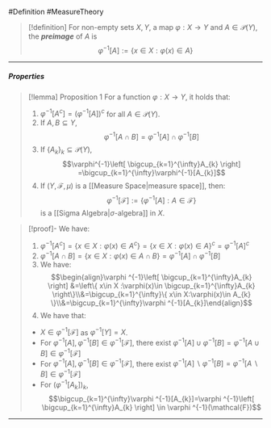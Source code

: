 #Definition #MeasureTheory 

> [!definition]
> For non-empty sets $X,Y$, a map $\varphi:X \to Y$ and $A \in \mathcal{{P}}(Y)$, the ***preimage*** of $A$ is $$\varphi^{-1}[A]:=\{ x\in X:\varphi(x)\in A \}$$
---
##### Properties
> [!lemma] Proposition 1
> For a function $\varphi:X \to Y$, it holds that: 
> 1. $\varphi ^{-1}[A^c]=(\varphi^{-1}[A])^c$ for all $A \in\mathcal P(Y)$.
> 2. If $A,B \subseteq Y$, $$\varphi^{-1}[A\cap B]=\varphi ^{-1}[A]\cap \varphi^{-1}[B]$$
> 3. If $\{ A_{k} \}_{k}\subseteq \mathcal P(Y)$,$$\varphi^{-1}\left[ \bigcup_{k=1}^{\infty}A_{k} \right] =\bigcup_{k=1}^{\infty}\varphi^{-1}[A_{k}]$$
> 4. If $(Y,\mathcal{F},\mu)$ is a [[Measure Space|measure space]], then: $$\varphi^{-1}[\mathcal{F}]:=\{ \varphi^{-1}[A]:A\in \mathcal{F} \}$$is a [[Sigma Algebra|$\sigma$-algebra]] in $X$.

> [!proof]-
> We have: 
> 1. $\varphi ^{-1}[A^c]=\{ x\in X:\varphi(x)\in A^c \}=\{ x\in X:\varphi(x)\in A\}^c=\varphi ^{-1}[A]^c$
> 2. $\varphi ^{-1}[A\cap B]=\{ x\in X:\varphi(x)\in A\cap B \}=\varphi ^{-1}[A]\cap\varphi ^{-1}[B]$
> 3. We have: $$\begin{align}\varphi ^{-1}\left[ \bigcup_{k=1}^{\infty}A_{k} \right] &=\left\{  x\in X :\varphi(x)\in \bigcup_{k=1}^{\infty}A_{k} \right\}\\&=\bigcup_{k=1}^{\infty}\{ x\in X:\varphi(x)\in A_{k} \}\\&=\bigcup_{k=1}^{\infty}\varphi ^{-1}[A_{k}]\end{align}$$
> 4. We have that: 
> 	- $X\in \varphi ^{-1}[\mathcal{F}]$ as $\varphi ^{-1}[Y]=X$.
> 	- For $\varphi^{-1}[A],\varphi^{-1}[B]\in \varphi ^{-1}[\mathcal{F}]$, there exist $\varphi ^{-1}[A]\cup\varphi ^{-1}[B]=\varphi ^{-1}[A\cup B]\in \varphi ^{-1}[\mathcal{F}]$
> 	- For $\varphi^{-1}[A],\varphi^{-1}[B]\in \varphi ^{-1}[\mathcal{F}]$, there exist $\varphi ^{-1}[A]\backslash \varphi ^{-1}[B]=\varphi ^{-1}[A\backslash B]\in \varphi ^{-1}[\mathcal{F}]$
> 	- For $(\varphi ^{-1}[A_{k}])_{k}$, $$\bigcup_{k=1}^{\infty}\varphi ^{-1}[A_{k}]=\varphi ^{-1}\left[ \bigcup_{k=1}^{\infty}A_{k} \right] \in \varphi ^{-1}(\mathcal{F})$$
---